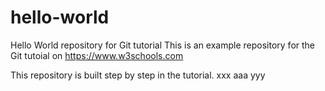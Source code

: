 # hello-world
Hello World repository for Git tutorial
This is an example repository for the Git tutoial on https://www.w3schools.com

This repository is built step by step in the tutorial.
xxx
aaa
yyy
